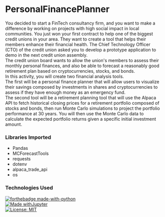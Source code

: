 # PersonalFinancePlanner
You decided to start a FinTech consultancy firm, and you want to make a difference by working on projects with high social impact in local communities. You just won your first contract to help one of the biggest credit unions in your area. They want to create a tool that helps their members enhance their financial health. The Chief Technology Officer (CTO) of the credit union asked you to develop a prototype application to demo in the next credit union assembly. <br/>
The credit union board wants to allow the union's members to assess their monthly personal finances, and also be able to forecast a reasonably good retirement plan based on cryptocurrencies, stocks, and bonds. <br/>
In this activity, you will create two financial analysis tools. <br/>
The first will be a personal finance planner that will allow users to visualize their savings composed by investments in shares and cryptocurrencies to assess if they have enough money as an emergency fund. <br/>
The second tool will be a retirement planning tool that will use the Alpaca API to fetch historical closing prices for a retirement portfolio composed of stocks and bonds, then run Monte Carlo simulations to project the portfolio performance at 30 years. You will then use the Monte Carlo data to calculate the expected portfolio returns given a specific initial investment amount. 

### Libraries Imported
* Pandas
* MCForecastTools
* requests
* dotenv
* alpaca_trade_api
* os

### Technologies Used
[![forthebadge made-with-python](http://ForTheBadge.com/images/badges/made-with-python.svg)](https://www.python.org/) </br>
[![Made withJupyter](https://img.shields.io/badge/Made%20with-Jupyter-orange?style=for-the-badge&logo=Jupyter)](https://jupyter.org/try) </br>
[![License: MIT](https://img.shields.io/badge/License-MIT-yellow.svg)](https://opensource.org/licenses/MIT) </br>
